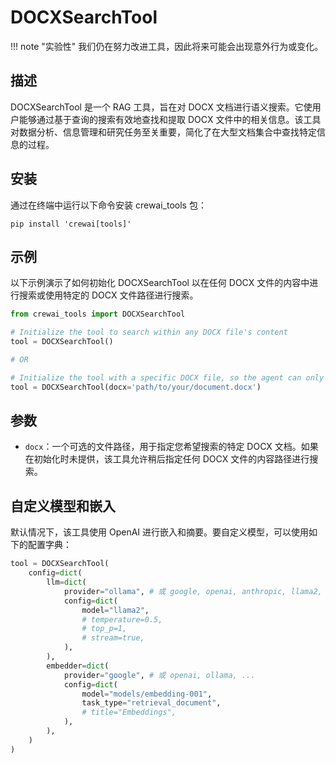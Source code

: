 # DOCXSearchTool

!!! note "实验性"
    我们仍在努力改进工具，因此将来可能会出现意外行为或变化。

## 描述
DOCXSearchTool 是一个 RAG 工具，旨在对 DOCX 文档进行语义搜索。它使用户能够通过基于查询的搜索有效地查找和提取 DOCX 文件中的相关信息。该工具对数据分析、信息管理和研究任务至关重要，简化了在大型文档集合中查找特定信息的过程。

## 安装
通过在终端中运行以下命令安装 crewai_tools 包：

```shell
pip install 'crewai[tools]'
```

## 示例
以下示例演示了如何初始化 DOCXSearchTool 以在任何 DOCX 文件的内容中进行搜索或使用特定的 DOCX 文件路径进行搜索。

```python
from crewai_tools import DOCXSearchTool

# Initialize the tool to search within any DOCX file's content
tool = DOCXSearchTool()

# OR

# Initialize the tool with a specific DOCX file, so the agent can only search the content of the specified DOCX file
tool = DOCXSearchTool(docx='path/to/your/document.docx')
```

## 参数
- `docx`：一个可选的文件路径，用于指定您希望搜索的特定 DOCX 文档。如果在初始化时未提供，该工具允许稍后指定任何 DOCX 文件的内容路径进行搜索。

## 自定义模型和嵌入

默认情况下，该工具使用 OpenAI 进行嵌入和摘要。要自定义模型，可以使用如下的配置字典：

```python
tool = DOCXSearchTool(
    config=dict(
        llm=dict(
            provider="ollama", # 或 google, openai, anthropic, llama2, ...
            config=dict(
                model="llama2",
                # temperature=0.5,
                # top_p=1,
                # stream=true,
            ),
        ),
        embedder=dict(
            provider="google", # 或 openai, ollama, ...
            config=dict(
                model="models/embedding-001",
                task_type="retrieval_document",
                # title="Embeddings",
            ),
        ),
    )
)
```
